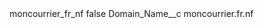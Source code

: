 <?xml version="1.0" encoding="UTF-8"?>
<CustomMetadata xmlns="http://soap.sforce.com/2006/04/metadata" xmlns:xsi="http://www.w3.org/2001/XMLSchema-instance" xmlns:xsd="http://www.w3.org/2001/XMLSchema">
    <label>moncourrier_fr_nf</label>
    <protected>false</protected>
    <values>
        <field>Domain_Name__c</field>
        <value xsi:type="xsd:string">moncourrier.fr.nf</value>
    </values>
</CustomMetadata>
